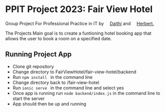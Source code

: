 # PPIT Project 2023: Fair View Hotel
Group Project For Professional Practice in IT by <a href = "https://github.com/https://github.com/DaithiGMIT"><img src="https://github.com/DaithiGMIT.png" width=15/>Daithi</a> and <a href = "https://github.com/HerbertJames831"><img src="https://github.com/HerbertJames831.png" width=15/>Herbert.</a>

The Projects Main goal is to create a funtioning hotel booking app that allows the user to book a room on a specified date.

## Running Project App
- Clone git repository
- Change directory to FairViewHotel/fair-view-hotel/backend
- Run `npm install ` in the command line
- Change directory back to /fair-view-hotel
- Run `ionic serve ` in the command line and select yes
- Once app is running run ` node backend/index.js ` in the command line to start the server
- App should then be up and running
